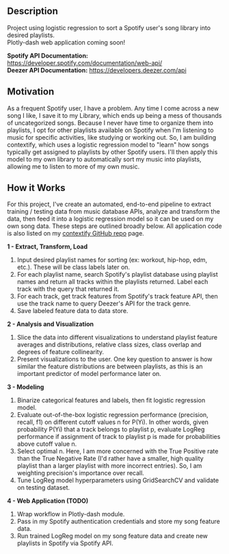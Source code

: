 ## Description
Project using logistic regression to sort a Spotify user's song library into desired playlists.  
Plotly-dash web application coming soon!

**Spotify API Documentation:** https://developer.spotify.com/documentation/web-api/  
**Deezer API Documentation:** https://developers.deezer.com/api  

## Motivation
As a frequent Spotify user, I have a problem. Any time I come across a new song I like, I save it to my Library, which ends up being a mess of thousands of uncategorized songs.
Because I never have time to organize them into playlists, I opt for other playlists available on Spotify when I'm listening to music for specific activities, like studying or working out. 
So, I am building contextify, which uses a logistic regression model to "learn" how songs typically get 
assigned to playlists by other Spotify users. I'll then apply this model to my own library to automatically sort my music into playlists, allowing me to listen
to more of my own music. 

## How it Works
For this project, I've create an automated, end-to-end pipeline to extract training / testing data from music database APIs, analyze and transform the data, then feed it into a logistic 
regression model so it can be used on my own song data. These steps are outlined broadly below. All application code is also listed on my [contextify GitHub repo](https://github.com/andrec279/contextify) page.  
  
**1 - Extract, Transform, Load**
1. Input desired playlist names for sorting (ex: workout, hip-hop, edm, etc.). These will be class labels later on.
2. For each playlist name, search Spotify's playlist database using playlist names and return all tracks within the playlists returned. Label each track with the query that returned it.
3. For each track, get track features from Spotify's track feature API, then use the track name to query Deezer's API for the track genre.
4. Save labeled feature data to data store.  
  
**2 - Analysis and Visualization**
1. Slice the data into different visualizations to understand playlist feature averages and distributions, relative class sizes, class overlap and degrees of feature collinearity. 
2. Present visualizations to the user. One key question to answer is how similar the feature distributions are between playlists, as this is an important predictor of model performance later on.

**3 - Modeling**
1. Binarize categorical features and labels, then fit logistic regression model.
2. Evaluate out-of-the-box logistic regression performance (precision, recall, f1) on different cutoff values n for P(Yi). In other words, given probability P(Yi) that a track belongs to playlist p, 
evaluate LogReg performance if assignment of track to playlist p is made for probabilities above cutoff value n.
3. Select optimal n. Here, I am more concerned with the True Positive rate than the True Negative Rate (I'd rather have a smaller, high quality playlist than a larger playlist
with more incorrect entries). So, I am weighting precision's importance over recall.
4. Tune LogReg model hyperparameters using GridSearchCV and validate on testing dataset.

**4 - Web Application (TODO)**
1. Wrap workflow in Plotly-dash module.
2. Pass in my Spotify authentication credentials and store my song feature data.
3. Run trained LogReg model on my song feature data and create new playlists in Spotify via Spotify API.
